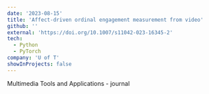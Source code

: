 ```yaml
---
date: '2023-08-15'
title: 'Affect-driven ordinal engagement measurement from video'
github: ''
external: 'https://doi.org/10.1007/s11042-023-16345-2'
tech:
  - Python
  - PyTorch
company: 'U of T'
showInProjects: false
---
```


Multimedia Tools and Applications - journal

